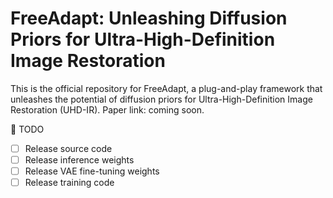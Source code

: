 # FreeAdapt: Unleashing Diffusion Priors for Ultra-High-Definition Image Restoration
This is the official repository for FreeAdapt, a plug-and-play framework that unleashes the potential of diffusion priors for Ultra-High-Definition Image Restoration (UHD-IR).
Paper link: coming soon.

📌 TODO
- [ ] Release source code
- [ ] Release inference weights
- [ ] Release VAE fine-tuning weights
- [ ] Release training code
